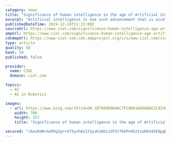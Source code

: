 ```yaml
---
category: news
title: "Significance of human intelligence in the age of Artificial Intelligence"
excerpt: "Artificial intelligence is one such advancement that is accelerating transformation. Chatbots are having in-depth, multi-level conversations with customers, and can even respond appropriately to emotions they sense. Citing some examples – Walmart is testing shelf-scanning robots that are designed to scan the aisles for waning inventory ..."
publishedDateTime: 2019-12-24T11:13:00Z
sourceUrl: https://www.ciol.com/significance-human-intelligence-age-artificial-intelligence/
ampUrl: https://www.ciol.com/significance-human-intelligence-age-artificial-intelligence/amp/
cdnAmpUrl: https://www-ciol-com.cdn.ampproject.org/c/s/www.ciol.com/significance-human-intelligence-age-artificial-intelligence/amp/
type: article
quality: 58
heat: 58
published: false

provider:
  name: CIOL
  domain: ciol.com

topics:
  - AI
  - AI in Robotics

images:
  - url: https://www.bing.com/th?id=ON.1B7989D9B4AC7FC0061AD66BAE2CA330
    width: 700
    height: 357
    title: "Significance of human intelligence in the age of Artificial Intelligence"

secured: "cAeiKmN+XwPOq2g++475yvhAx1Y2yvK1K6ziSFXtT6hPnHSztsaKK445E6pgB3kfbguozIQnb1WogeQJfTQO8VGiifPNrpd6G84avy3IxRxxttCOo9s8B1Z4u61Vsd8WoTBZE9kzJE7zMbdpKSzoOOgmPICo2arxmjs9xIjE+Pj4MKfA1gbnJat1WypkanuA62ob0WMPxL3TqAO0Eg98xp99yqieESA3vcBfc4Roz6xSOI/Lue1q3lPT6V7PjHZivWxzZVVUadK7egyrpBpi8g==;t+rCnW0lS/25t/SPXjVWKQ=="
---
```


